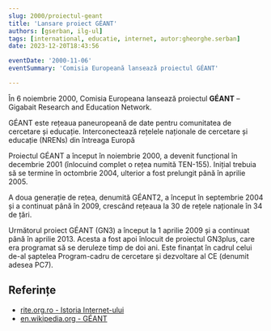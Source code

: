 ```yaml
---
slug: 2000/proiectul-geant
title: 'Lansare proiect GÉANT'
authors: [gserban, ilg-ul]
tags: [international, educatie, internet, autor:gheorghe.serban]
date: 2023-12-20T18:43:56

eventDate: '2000-11-06'
eventSummary: 'Comisia Europeană lansează proiectul GÉANT'

---
```


În 6 noiembrie 2000, Comisia Europeana lansează proiectul **GÉANT** –
Gigabait Research and Education Network.

<!-- truncate -->

GÉANT este rețeaua paneuropeană de date pentru comunitatea de cercetare
și educație. Interconectează rețelele naționale de cercetare și educație (NRENs) din întreaga Europă

Proiectul GÉANT a început în noiembrie 2000, a devenit funcțional
în decembrie 2001 (înlocuind complet o rețea numită TEN-155).
Inițial trebuia să se termine în octombrie 2004,
ulterior a fost prelungit până în aprilie 2005.

A doua generație de rețea, denumită GÉANT2, a început în septembrie 2004
și a continuat până în 2009, crescând rețeaua la 30 de rețele naționale
în 34 de țări.

Următorul proiect GÉANT (GN3) a început la 1 aprilie 2009 și a continuat
până în aprilie 2013. Acesta a fost apoi înlocuit de proiectul GN3plus,
care era programat să se deruleze timp de doi ani. Este finanțat în
cadrul celui de-al șaptelea Program-cadru de cercetare și dezvoltare al
CE (denumit adesea PC7).

## Referințe

- [rite.org.ro - Istoria Internet-ului](https://rite.org.ro/istoria-internetului/)
- [en.wikipedia.org - GÉANT](https://en.wikipedia.org/wiki/GÉANT)
